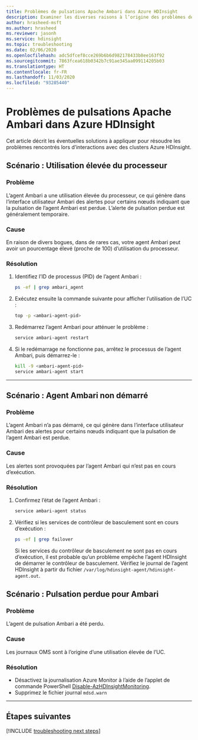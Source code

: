 ```yaml
---
title: Problèmes de pulsations Apache Ambari dans Azure HDInsight
description: Examiner les diverses raisons à l’origine des problèmes de pulsation Apache Ambari dans Azure HDInsight
author: hrasheed-msft
ms.author: hrasheed
ms.reviewer: jasonh
ms.service: hdinsight
ms.topic: troubleshooting
ms.date: 02/06/2020
ms.openlocfilehash: adc5dfcef8cce269b6b6d982178433b8ee163f92
ms.sourcegitcommit: 7863fcea618b0342b7c91ae345aa099114205b03
ms.translationtype: HT
ms.contentlocale: fr-FR
ms.lasthandoff: 11/03/2020
ms.locfileid: "93285440"
---
```

# <a name="apache-ambari-heartbeat-issues-in-azure-hdinsight"></a>Problèmes de pulsations Apache Ambari dans Azure HDInsight

Cet article décrit les éventuelles solutions à appliquer pour résoudre les problèmes rencontrés lors d’interactions avec des clusters Azure HDInsight.

## <a name="scenario-high-cpu-utilization"></a>Scénario : Utilisation élevée du processeur

### <a name="issue"></a>Problème

L’agent Ambari a une utilisation élevée du processeur, ce qui génère dans l’interface utilisateur Ambari des alertes pour certains nœuds indiquant que la pulsation de l’agent Ambari est perdue. L’alerte de pulsation perdue est généralement temporaire.

### <a name="cause"></a>Cause

En raison de divers bogues, dans de rares cas, votre agent Ambari peut avoir un pourcentage élevé (proche de 100) d’utilisation du processeur.

### <a name="resolution"></a>Résolution

1. Identifiez l’ID de processus (PID) de l’agent Ambari :

    ```bash
    ps -ef | grep ambari_agent
    ```

1. Exécutez ensuite la commande suivante pour afficher l’utilisation de l’UC :

    ```bash
    top -p <ambari-agent-pid>
    ```

1. Redémarrez l’agent Ambari pour atténuer le problème :

    ```bash
    service ambari-agent restart
    ```

1. Si le redémarrage ne fonctionne pas, arrêtez le processus de l’agent Ambari, puis démarrez-le :

    ```bash
    kill -9 <ambari-agent-pid>
    service ambari-agent start
    ```

---

## <a name="scenario-ambari-agent-not-started"></a>Scénario : Agent Ambari non démarré

### <a name="issue"></a>Problème

L’agent Ambari n’a pas démarré, ce qui génère dans l’interface utilisateur Ambari des alertes pour certains nœuds indiquant que la pulsation de l’agent Ambari est perdue.

### <a name="cause"></a>Cause

Les alertes sont provoquées par l’agent Ambari qui n’est pas en cours d’exécution.

### <a name="resolution"></a>Résolution

1. Confirmez l’état de l’agent Ambari :

    ```bash
    service ambari-agent status
    ```

1. Vérifiez si les services de contrôleur de basculement sont en cours d’exécution :

    ```bash
    ps -ef | grep failover
    ```

    Si les services du contrôleur de basculement ne sont pas en cours d’exécution, il est probable qu’un problème empêche l’agent HDInsight de démarrer le contrôleur de basculement. Vérifiez le journal de l’agent HDInsight à partir du fichier `/var/log/hdinsight-agent/hdinsight-agent.out`.

## <a name="scenario-heartbeat-lost-for-ambari"></a>Scénario : Pulsation perdue pour Ambari

### <a name="issue"></a>Problème

L’agent de pulsation Ambari a été perdu.

### <a name="cause"></a>Cause

Les journaux OMS sont à l’origine d’une utilisation élevée de l’UC.

### <a name="resolution"></a>Résolution

* Désactivez la journalisation Azure Monitor à l’aide de l’applet de commande PowerShell [Disable-AzHDInsightMonitoring](/powershell/module/az.hdinsight/disable-azhdinsightmonitoring).
* Supprimez le fichier journal `mdsd.warn`

---

## <a name="next-steps"></a>Étapes suivantes

[!INCLUDE [troubleshooting next steps](../../../includes/hdinsight-troubleshooting-next-steps.md)]